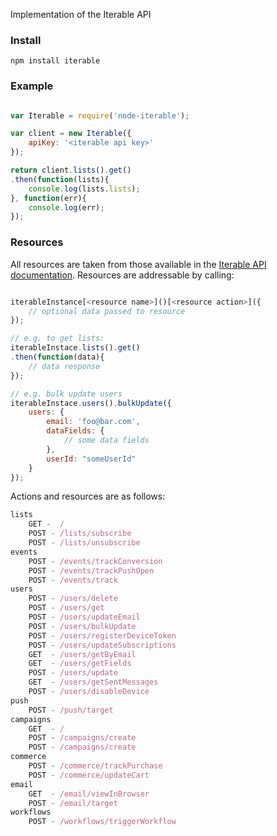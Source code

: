 Implementation of the Iterable API


### Install

```
npm install iterable
```

### Example

```javascript

var Iterable = require('node-iterable');

var client = new Iterable({
	apiKey: '<iterable api key>'
});

return client.lists().get()
.then(function(lists){
	console.log(lists.lists);
}, function(err){
	console.log(err);
});

```

### Resources

All resources are taken from those available in the [Iterable API documentation](https://app.iterable.com/api/docs). Resources are addressable by calling:

```javascript

iterableInstance[<resource name>]()[<resource action>]({
	// optional data passed to resource
});

// e.g. to get lists:
iterableInstace.lists().get()
.then(function(data){
	// data response
});

// e.g. bulk update users
iterableInstace.users().bulkUpdate({
	users: {
		email: 'foo@bar.com',
		dataFields: {
			// some data fields
		},
		userId: "someUserId"
	}
});
```

Actions and resources are as follows:

```javascript
lists
	GET -  /
	POST - /lists/subscribe
	POST - /lists/unsubscribe
events
	POST - /events/trackConversion
	POST - /events/trackPushOpen
	POST - /events/track
users
	POST - /users/delete
	POST - /users/get
	POST - /users/updateEmail
	POST - /users/bulkUpdate
	POST - /users/registerDeviceToken
	POST - /users/updateSubscriptions
	GET  - /users/getByEmail
	GET  - /users/getFields
	POST - /users/update
	GET  - /users/getSentMessages
	POST - /users/disableDevice
push
	POST - /push/target
campaigns
	GET  - /
	POST - /campaigns/create
	POST - /campaigns/create
commerce
	POST - /commerce/trackPurchase
	POST - /commerce/updateCart
email
	GET  - /email/viewInBrowser
	POST - /email/target
workflows
	POST - /workflows/triggerWorkflow
```